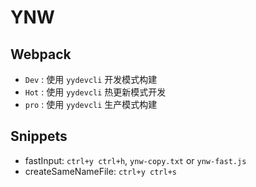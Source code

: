 # YNW

## Webpack

- `Dev` : 使用 `yydevcli` 开发模式构建
- `Hot` : 使用 `yydevcli` 热更新模式开发
- `pro` : 使用 `yydevcli` 生产模式构建

## Snippets

- fastInput: `ctrl+y ctrl+h`, `ynw-copy.txt` or `ynw-fast.js`
- createSameNameFile: `ctrl+y ctrl+s`
